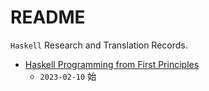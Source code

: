 # README

`Haskell` Research and Translation Records.

- [Haskell Programming from First Principles](https://haskellbook.com)
  - `2023-02-10` 始
